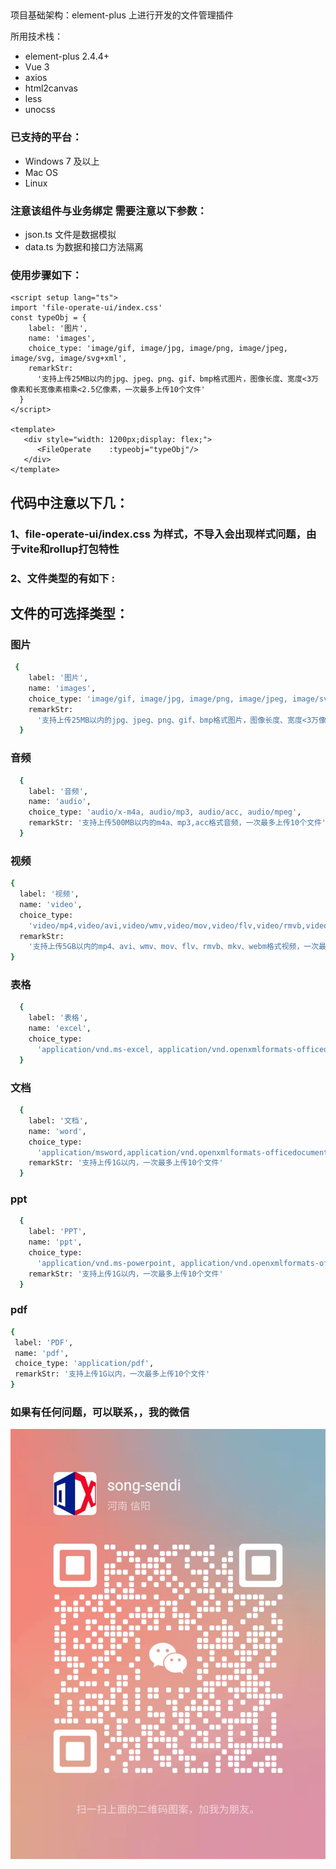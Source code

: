 ## 

项目基础架构：element-plus 上进行开发的文件管理插件

所用技术栈：

- element-plus 2.4.4+
- Vue 3
- axios 
- html2canvas
- less 
- unocss

###  已支持的平台：
- Windows 7 及以上
- Mac OS
- Linux

### 注意该组件与业务绑定 需要注意以下参数：

- json.ts 文件是数据模拟
- data.ts 为数据和接口方法隔离

### 使用步骤如下：
```shell
<script setup lang="ts">
import 'file-operate-ui/index.css'
const typeObj = {
    label: '图片',
    name: 'images',
    choice_type: 'image/gif, image/jpg, image/png, image/jpeg, image/svg, image/svg+xml',
    remarkStr:
      '支持上传25MB以内的jpg、jpeg、png、gif、bmp格式图片，图像长度、宽度<3万像素和长宽像素相乘<2.5亿像素，一次最多上传10个文件'
  }
</script>

<template>
   <div style="width: 1200px;display: flex;">
      <FileOperate    :typeobj="typeObj"/>
   </div>
</template>
```
<h2>代码中注意以下几：</h2>
<h3>1、file-operate-ui/index.css 为样式，不导入会出现样式问题，由于vite和rollup打包特性</h3>
<h3>2、文件类型的有如下 :</h3>

<h2>文件的可选择类型：</h2>
<h3>图片</h3>

```bash
 {
    label: '图片',
    name: 'images',
    choice_type: 'image/gif, image/jpg, image/png, image/jpeg, image/svg, image/svg+xml',
    remarkStr:
      '支持上传25MB以内的jpg、jpeg、png、gif、bmp格式图片，图像长度、宽度<3万像素和长宽像素相乘<2.5亿像素，一次最多上传10个文件'
  }
```

 <h3>音频</h3>

```bash
  {
    label: '音频',
    name: 'audio',
    choice_type: 'audio/x-m4a, audio/mp3, audio/acc, audio/mpeg',
    remarkStr: '支持上传500MB以内的m4a、mp3,acc格式音频，一次最多上传10个文件'
  }
```

 <h3>视频</h3>

  ```bash
  {
    label: '视频',
    name: 'video',
    choice_type:
      'video/mp4,video/avi,video/wmv,video/mov,video/flv,video/rmvb,video/mkv,video/webm',
    remarkStr:
      '支持上传5GB以内的mp4、avi、wmv、mov、flv、rmvb、mkv、webm格式视频，一次最多上传10个文件,当前版本最大支持1080高清转码'
  }
  ```

 <h3>表格</h3>

```bash
  {
    label: '表格',
    name: 'excel',
    choice_type:
      'application/vnd.ms-excel, application/vnd.openxmlformats-officedocument.spreadsheetml.sheet'
  }
```

<h3>文档</h3>

```bash
  {
    label: '文档',
    name: 'word',
    choice_type:
      'application/msword,application/vnd.openxmlformats-officedocument.wordprocessingml.document ',
    remarkStr: '支持上传1G以内，一次最多上传10个文件'
  }
  ```

<h3>ppt</h3>

```bash
  {
    label: 'PPT',
    name: 'ppt',
    choice_type:
      'application/vnd.ms-powerpoint, application/vnd.openxmlformats-officedocument.presentationml.presentation',
    remarkStr: '支持上传1G以内，一次最多上传10个文件'
  }
   ```

 <h3>pdf</h3>

   ```bash
  {
    label: 'PDF',
    name: 'pdf',
    choice_type: 'application/pdf',
    remarkStr: '支持上传1G以内，一次最多上传10个文件'
  }
   ```
### 如果有任何问题，可以联系，，我的微信
<img src="https://github.com/songyucoder/songgyu2024/blob/main/WechatIMG1428.jpg" />